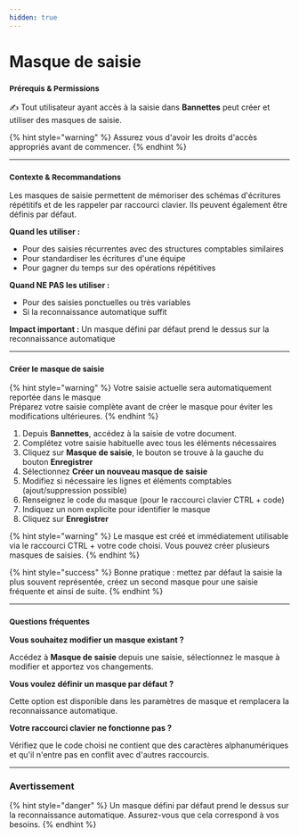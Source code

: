 ```yaml
---
hidden: true
---
```


# Masque de saisie

### <sup>**Prérequis & Permissions**</sup>

✍️ Tout utilisateur ayant accès à la saisie dans **Bannettes** peut créer et utiliser des masques de saisie.

{% hint style="warning" %}
Assurez vous d'avoir les droits d'accès appropriés avant de commencer.
{% endhint %}

***

### <sup>**Contexte & Recommandations**</sup>

Les masques de saisie permettent de mémoriser des schémas d'écritures répétitifs et de les rappeler par raccourci clavier. Ils peuvent également être définis par défaut.

**Quand les utiliser :**

* Pour des saisies récurrentes avec des structures comptables similaires
* Pour standardiser les écritures d'une équipe
* Pour gagner du temps sur des opérations répétitives

**Quand NE PAS les utiliser :**

* Pour des saisies ponctuelles ou très variables
* Si la reconnaissance automatique suffit

**Impact important :** Un masque défini par défaut prend le dessus sur la reconnaissance automatique

***

### <sup>**Créer le masque de saisie**</sup>

{% hint style="warning" %}
Votre saisie actuelle sera automatiquement reportée dans le masque\
Préparez votre saisie complète avant de créer le masque pour éviter les modifications ultérieures.
{% endhint %}

1. Depuis **Bannettes**, accédez à la saisie de votre document.
2. Complétez votre saisie habituelle avec tous les éléments nécessaires
3. Cliquez sur **Masque de saisie**, le bouton se trouve à la gauche du bouton **Enregistrer**
4. Sélectionnez **Créer un nouveau masque de saisie**
5. Modifiez si nécessaire les lignes et éléments comptables (ajout/suppression possible)
6. Renseignez le code du masque (pour le raccourci clavier CTRL + code)
7. Indiquez un nom explicite pour identifier le masque
8. Cliquez sur **Enregistrer**

{% hint style="warning" %}
Le masque est créé et immédiatement utilisable via le raccourci CTRL + votre code choisi. Vous pouvez créer plusieurs masques de saisies.
{% endhint %}

{% hint style="success" %}
Bonne pratique : mettez par défaut la saisie la plus souvent représentée, créez un second masque pour une saisie fréquente et ainsi de suite.
{% endhint %}

***

### <sup>**Questions fréquentes**</sup>

**Vous souhaitez modifier un masque existant ?**&#x20;

Accédez à **Masque de saisie** depuis une saisie, sélectionnez le masque à modifier et apportez vos changements.

**Vous voulez définir un masque par défaut ?**&#x20;

Cette option est disponible dans les paramètres de masque et remplacera la reconnaissance automatique.

**Votre raccourci clavier ne fonctionne pas ?**&#x20;

Vérifiez que le code choisi ne contient que des caractères alphanumériques et qu'il n'entre pas en conflit avec d'autres raccourcis.

***

### **Avertissement**

{% hint style="danger" %}
Un masque défini par défaut prend le dessus sur la reconnaissance automatique. Assurez-vous que cela correspond à vos besoins.
{% endhint %}
